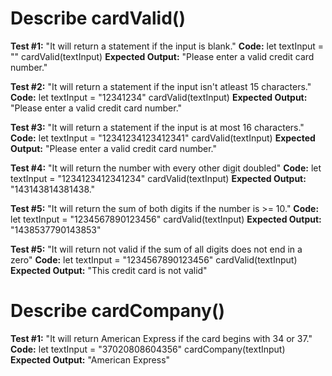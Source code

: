 # Describe cardValid()

__Test #1:__ "It will return a statement if the input is blank."
__Code:__
let textInput = ""
cardValid(textInput)
__Expected Output:__ "Please enter a valid credit card number."

__Test #2:__ "It will return a statement if the input isn't atleast 15 characters."
__Code:__
let textInput = "12341234"
cardValid(textInput)
__Expected Output:__ "Please enter a valid credit card number."

__Test #3:__ "It will return a statement if the input is at most 16 characters."
__Code:__
let textInput = "12341234123412341"
cardValid(textInput)
__Expected Output:__ "Please enter a valid credit card number."

__Test #4:__ "It will return the number with every other digit doubled"
__Code:__
let textInput = "1234123412341234"
cardValid(textInput)
__Expected Output:__ "143143814381438."

__Test #5:__ "It will return the sum of both digits if the number is >= 10."
__Code:__
let textInput = "1234567890123456"
cardValid(textInput)
__Expected Output:__ "1438537790143853"

__Test #5:__ "It will return not valid if the sum of all digits does not end in a zero"
__Code:__
let textInput = "1234567890123456"
cardValid(textInput)
__Expected Output:__ "This credit card is not valid"

# Describe cardCompany()

__Test #1:__ "It will return American Express if the card begins with 34 or 37."
__Code:__
let textInput = "37020808604356"
cardCompany(textInput)
__Expected Output:__ "American Express"